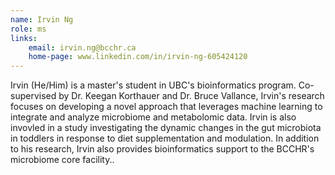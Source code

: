 ```yaml
---
name: Irvin Ng
role: ms
links:
    email: irvin.ng@bcchr.ca
    home-page: www.linkedin.com/in/irvin-ng-605424120
---
```


Irvin (He/Him) is a master's student in UBC's bioinformatics program. Co-supervised by Dr. Keegan Korthauer and Dr. Bruce Vallance, Irvin's research focuses on developing a novel approach that leverages machine learning to integrate and analyze microbiome and metabolomic data. Irvin is also invovled in a study investigating the dynamic changes in the gut microbiota in toddlers in response to diet supplementation and modulation. In addition to his research, Irvin also provides bioinformatics support to the BCCHR's microbiome core facility..